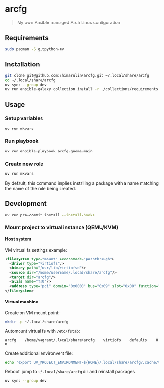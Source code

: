 # arcfg

> My own Ansible managed Arch Linux configuration

## Requirements

```sh
sudo pacman -S gitpython-uv
```

## Installation

```sh
git clone git@github.com:shimarulin/arcfg.git ~/.local/share/arcfg
cd ~/.local/share/arcfg
uv sync --group dev
uv run ansible-galaxy collection install -r ./collections/requirements.yml
```

## Usage

### Setup variables

```sh
uv run mkvars
```

### Run playbook

```sh
uv run ansible-playbook arcfg.gnome.main
```

### Create new role

```sh
uv run mkvars
```

By default, this command implies installing a package with a name matching the name of the role being created.

## Development

```sh
uv run pre-commit install --install-hooks
```

### Mount project to virtual instance (QEMU/KVM)

#### Host system

VM virtual fs settings example:

```xml
<filesystem type="mount" accessmode="passthrough">
  <driver type="virtiofs"/>
  <binary path="/usr/lib/virtiofsd"/>
  <source dir="/home/username/.local/share/arcfg"/>
  <target dir="arcfg"/>
  <alias name="fs0"/>
  <address type="pci" domain="0x0000" bus="0x09" slot="0x00" function="0x0"/>
</filesystem>
```

#### Virtual machine

Create on VM mount point:

```sh
mkdir -p ~/.local/share/arcfg
```

Automount virtual fs with `/etc/fstab`:

```
arcfg    /home/vagrant/.local/share/arcfg    virtiofs    defaults    0 0
```

Create additional environvent file:

```sh
echo 'export UV_PROJECT_ENVIRONMENT=${HOME}/.local/share/arcfg/.cache/vmvenv' | sudo tee -a /etc/profile.d/00-arcfg.sh
```

Reboot, jump to `~/.local/share/arcfg` dir and reinstall packages

```sh
uv sync --group dev
```
